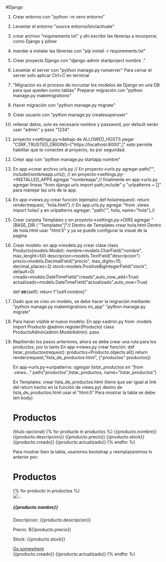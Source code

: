 #Django

1) Crear entorno con "python -m venv entorno"

2) Levantar el entorno "source entorno/bin/activate"

3) crear archivo "requirements.txt" y ahí escribir las librerias a incorporar, como Django y pillow

4) mandar a instalar las librerias con "pip install -r requirements.txt"

5) Crear proyecto Django con "django-admin startproject nombre ." 

6) Levantar el server con "python manage.py runserver"                         Para cerrar el server solo aplicar Ctrl+C en terminal

7) "Migracion es el proceso de incrustar los modelos de Django en una DB para que queden como tablas" Preparar migración con "python manage.py makemigrations"

8) Hacer migración con "python manage.py migrate"

9) Crear usuario con "python manage.py createsuperuser"

10) rellenar datos, solo es necesario nombre y password, por default serán user "admin" y pass "1234"

11) proyecto->settings.py->debajo de ALLOWED_HOSTS pegar "CSRF_TRUSTED_ORIGINS=["https://localhost:8000",]" esto permite habilitar que te conectes al proyecto, es por seguridad.

12) Crear app con "python manage.py startapp nombre"

13) En app->crear archivo urls.py // En proyecto->urls.py agregar path("", include(nombreapp.urls)),  // 
en proyecto->settings.py->INSTALLED_APPS agregar "nombreapp",//
finalmente en app->urls.py agregar lineas "from django.urls import path,include" y "urlpatterns = []" para manejar las urls de la app.

14) En app->views.py crear función (ejemplo) def hola(request): return render(request, "hola.html") //
 En app.urls.py agregar "from .views import hola// y en urlpatterns agregar: "path("", hola, name="hola"),//


15)  Crear  carpeta Templates y en proyecto->settings.py->DIRS agregar "[BASE_DIR / "Templates"]"//
Dentro de Templates crear hola.html
Dentro de hola.html usar "html:5" y ya se puede configurar la visual de la pagina 


16) Crear  modelo: en app->models.py crear clase 
class Producto(models.Model):
    nombre=models.CharField("nombre", max_lenght=50)
    descripcion=models.TextField("descripcion")
    precio=models.DecimalField("precio", max_digits=10, decimal_places=2)
    stock=models.PositiveBigIntegerField("stock", default=0)
    creado=models.DateTimeField("creado",auto_now_add=True)
    actualizado=models.DateTimeField("actualizado",auto_now=True)

    def __str__(self):
        return f"{self.nombre}"

17) Dado que se creo un modelo, se debe hacer la migración mediante:
    "python manage.py makemigrations mi_app"
    "python manage.py migrate"

18) Para hacer visible el nuevo modelo: En app->admin.py
    from .models import Producto
    @admin.register(Producto)
    class ProductoAdmin(admin.ModelAdmin):
        pass

19) Repitiendo los pasos anteriores, ahora se debe crear una ruta para los productos, por lo tanto
    En app->views.py crear función:
        def listar_productos(request):
            productos=Producto.objects.all()
            return render(request,"lista_de_productos.html", {"productos":productos})


    En app->urls.py->urlpatterns:
        *agregar listar_productos en "from .views..."*
        path("productos",listar_productos, name="listar_productos")

    En Templates:
        crear lista_de_productos.html (tiene que ser igual al link del return hecho en la función de views.py)
        dentro de lista_de_productos.html usar el "html:5"
       Para mostrar la tabla se debe: (en body)
       <h1>Productos</h1> (titulo opcional)
       {% for producto in productos %}
            {{producto.nombre}}
            {{producto.descripcion}}
            {{producto.precio}}
            {{producto.stock}}
            {{producto.creado}}
            {{producto.actualizado}}
        {% endfor %}

    Para mostrar bien la tabla, usaremos bootstrap y reemplazaremos lo anterior por:
        <h1>Productos</h1>
        {% for producto in productos %}
            <div class="card" style="width: 18rem;">
                <img src="..." class="card-img-top" alt="...">
                <div class="card-body">
                    <h5 class="card-title">{{producto.nombre}}</h5>
                    <p class="card-text">Descripcion: {{producto.descripcion}}</p>
                    <p class="card-text">Precio: ${{producto.precio}}</p>
                    <p class="card-text">Stock: {{producto.stock}}</p>
                    <a href="#" class="btn btn-primary">Go somewhere</a>
                </div>
            </div>
            {{producto.creado}}
            {{producto.actualizado}}
        {% endfor %}


    